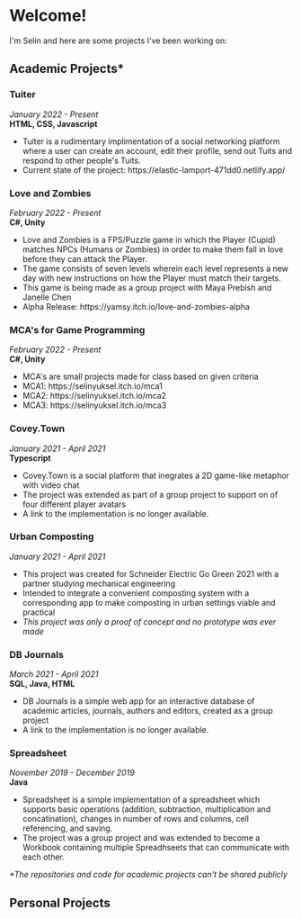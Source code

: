 <h1>Welcome!</h1>

I'm Selin and here are some projects I've been working on:

<h2>Academic Projects*</h2>

<h3>Tuiter</h3>
<i>January 2022 - Present</i><br>
<b>HTML, CSS, Javascript</b><br>
<ul>
<li>
Tuiter is a rudimentary implimentation of a social networking platform where 
a user can create an account, edit their profile, send out Tuits and respond to other people's Tuits.
</li>
<li>
Current state of the project: https://elastic-lamport-471dd0.netlify.app/
</li>
</ul>


<h3>Love and Zombies</h3>
<i>February 2022 - Present</i><br>
<b>C#, Unity</b><br>
<ul>
<li>
Love and Zombies is a FPS/Puzzle game in which the Player (Cupid) matches 
NPCs (Humans or Zombies) in order to make them fall in love before they can attack the Player.
</li>
<li>
The game consists of seven levels wherein each level represents a new day with new instructions 
on how the Player must match their targets.
</li>
<li>
This game is being made as a group project with Maya Prebish and Janelle Chen
</li>
<li>
  Alpha Release: https://yamsy.itch.io/love-and-zombies-alpha
</li>
</ul>

<h3>MCA's for Game Programming</h3>
<i>February 2022 - Present</i><br>
<b>C#, Unity</b><br>
<ul>
<li>
MCA's are small projects made for class based on given criteria
</li>
<li>
MCA1: https://selinyuksel.itch.io/mca1
</li>
<li>
MCA2: https://selinyuksel.itch.io/mca2
</li>
<li>
MCA3: https://selinyuksel.itch.io/mca3
</li>
</ul>

<h3>Covey.Town</h3>
<i>January 2021 - April 2021</i><br>
<b>Typescript</b><br>
<ul>
<li>
Covey.Town is a social platform that inegrates a 2D game-like metaphor with video chat
</li>
<li>
The project was extended as part of a group project to support on of four different player avatars
</li>
<li>
A link to the implementation is no longer available.
</li>
</ul>

<h3>Urban Composting</h3>
<i>January 2021 - April 2021</i><br>
<ul>
<li>
This project was created for Schneider Electric Go Green 2021 with a partner studying mechanical engineering
</li>
<li>
Intended to integrate a convenient composting system with a corresponding app to make composting in urban settings viable 
and practical
</li>
<li>
<i>This project was only a proof of concept and no prototype was ever made</i>
</li>
</ul>

<h3>DB Journals</h3>
<i>March 2021 - April 2021</i><br>
<b>SQL, Java, HTML</b><br>
<ul>
<li>
DB Journals is a simple web app for an interactive database of academic articles, journals, authors and editors, created as a group project
</li>
<li>
A link to the implementation is no longer available.
</li>
</ul>

<h3>Spreadsheet</h3>
<i>November 2019 - December 2019</i><br>
<b>Java</b><br>
<ul>
<li>
Spreadsheet is a simple implementation of a spreadsheet which supports basic operations (addition, subtraction, 
multiplication and concatination), changes in number of rows and columns, cell referencing, and saving.
</li>
<li>
The project was a group project and was extended to become a Workbook containing multiple Spreadhseets that can communicate with each other.
</li>
</ul>

<i>*The repositories and code for academic projects can't be shared publicly</i>

<h2>Personal Projects</h2>

